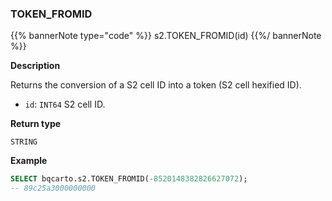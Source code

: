 ### TOKEN_FROMID

{{% bannerNote type="code" %}}
s2.TOKEN_FROMID(id)
{{%/ bannerNote %}}

**Description**

Returns the conversion of a S2 cell ID into a token (S2 cell hexified ID).

* `id`: `INT64` S2 cell ID.

**Return type**

`STRING`

**Example**

```sql
SELECT bqcarto.s2.TOKEN_FROMID(-8520148382826627072);
-- 89c25a3000000000
```


